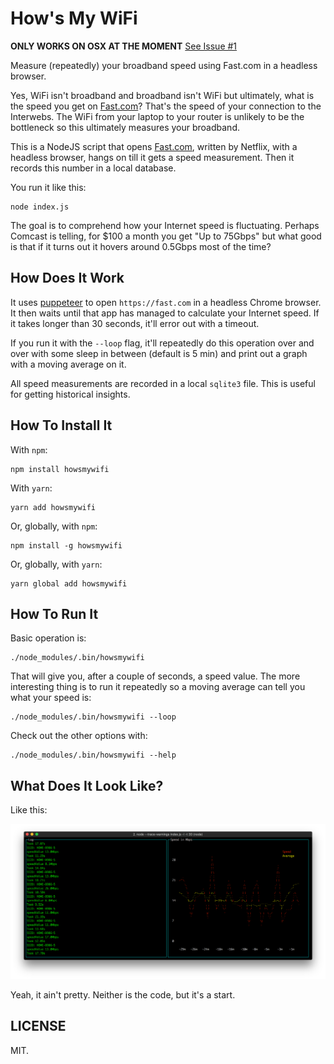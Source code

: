 How's My WiFi
=============

**ONLY WORKS ON OSX AT THE MOMENT** [See Issue #1](https://github.com/peterbe/howsmywifi/issues/1)

Measure (repeatedly) your broadband speed using Fast.com in a headless browser.

Yes, WiFi isn't broadband and broadband isn't WiFi but ultimately, what
is the speed you get on [Fast.com](https://fast.com)? That's the speed
of your connection to the Interwebs. The WiFi from your laptop to your
router is unlikely to be the bottleneck so this ultimately measures your
broadband.

This is a NodeJS script that opens [Fast.com](https://fast.com), written
by Netflix, with a headless browser, hangs on till it gets a
speed measurement. Then it records this number in a local database.

You run it like this:

    node index.js

The goal is to comprehend how your Internet speed is fluctuating.
Perhaps Comcast is telling, for $100 a month you get "Up to 75Gbps"
but what good is that if it turns out it hovers around 0.5Gbps most of
the time?

How Does It Work
----------------

It uses [puppeteer](https://github.com/GoogleChrome/puppeteer) to open
`https://fast.com` in a headless Chrome browser. It then waits until
that app has managed to calculate your Internet speed. If it takes
longer than 30 seconds, it'll error out with a timeout.

If you run it with the `--loop` flag, it'll repeatedly do this operation
over and over with some sleep in between (default is 5 min) and
print out a graph with a moving average on it.

All speed measurements are recorded in a local `sqlite3` file. This is
useful for getting historical insights.


How To Install It
-----------------

With `npm`:

    npm install howsmywifi

With `yarn`:

    yarn add howsmywifi

Or, globally, with `npm`:

    npm install -g howsmywifi

Or, globally, with `yarn`:

    yarn global add howsmywifi


How To Run It
-------------

Basic operation is:

    ./node_modules/.bin/howsmywifi

That will give you, after a couple of seconds, a speed value.
The more interesting thing is to run it repeatedly so a moving average
can tell you what your speed is:

    ./node_modules/.bin/howsmywifi --loop

Check out the other options with:

    ./node_modules/.bin/howsmywifi --help


What Does It Look Like?
-----------------------

Like this:

![Screenshot](screenshot.png)

Yeah, it ain't pretty. Neither is the code, but it's a start.

LICENSE
-------

MIT.

